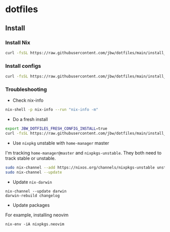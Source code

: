 # dotfiles

## Install

### Install Nix

```sh
curl -fsSL https://raw.githubusercontent.com/jbw/dotfiles/main/install_nix.sh | bash
```

### Install configs

```sh
curl -fsSL https://raw.githubusercontent.com/jbw/dotfiles/main/install_configs.sh | bash
```

### Troubleshooting

* Check nix-info

```sh
nix-shell -p nix-info --run "nix-info -m"
```

* Do a fresh install

```sh
export JBW_DOTFILES_FRESH_CONFIG_INSTALL=true
curl -fsSL https://raw.githubusercontent.com/jbw/dotfiles/main/install_configs.sh | bash
```

* Use `nixpkg` unstable with `home-manager` master

I'm tracking `home-manager@master` and `nixpkgs-unstable`. They both need to track stable or unstable. 

```sh
sudo nix-channel --add https://nixos.org/channels/nixpkgs-unstable unstable
sudo nix-channel --update
```

* Update `nix-darwin`

```
nix-channel --update darwin                                                             
darwin-rebuild changelog
```

* Update packages

For example, installing neovim
```
nix-env -iA nixpkgs.neovim
```
